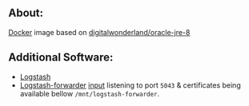 ## About:

[Docker](http://www.docker.com/) image based on [digitalwonderland/oracle-jre-8](https://registry.hub.docker.com/u/digitalwonderland/oracle-jre-8/)

## Additional Software:

* [Logstash](http://logstash.net/)
* [Logstash-forwarder](https://github.com/elasticsearch/logstash-forwarder) [input](http://logstash.net/docs/latest/inputs/lumberjack) listening to port ```5043``` & certificates being available bellow ```/mnt/logstash-forwarder```.